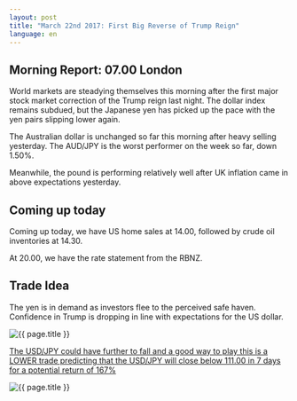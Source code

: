 ```yaml
---
layout: post
title: "March 22nd 2017: First Big Reverse of Trump Reign"
language: en
---
```

## Morning Report: 07.00 London

World markets are steadying themselves this morning after the first major stock market correction of the Trump reign last night. The dollar index remains subdued, but the Japanese yen has picked up the pace with the yen pairs slipping lower again. 

The Australian dollar is unchanged so far this morning after heavy selling yesterday. The AUD/JPY is the worst performer on the week so far, down 1.50%.

Meanwhile, the pound is performing relatively well after UK inflation came in above expectations yesterday.


## Coming up today

Coming up today, we have US home sales at 14.00, followed by crude oil inventories at 14.30. 

At 20.00, we have the rate statement from the RBNZ.


## Trade Idea

The yen is in demand as investors flee to the perceived safe haven. Confidence in Trump is dropping in line with expectations for the US dollar.


<img class="post-image" src="{{ site.url }}/images/2017-03-22_07-24-35.jpg" alt="{{ page.title }}" title="{{ page.title }}">

<a href="%LINK%%?currency=GBP&market=forex&underlying=frxUSDJPY&formname=higherlower&duration_amount=7&duration_units=d&amount=10&amount_type=payout&expiry_type=duration&barrier=111.00" target="_blank">The USD/JPY could have further to fall and a good way to play this is a LOWER trade predicting that the USD/JPY will close below 111.00 in 7 days for a potential return of 167%</a>

<img class="post-image" src="{{ site.url }}/images/2017-03-22_07-25-47.jpg" alt="{{ page.title }}" title="{{ page.title }}">